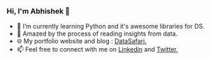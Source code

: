### Hi, I'm Abhishek 👋

- 🌱 I’m currently learning Python and it's awesome libraries for DS.
- 🔭 Amazed by the process of reading insights from data.
- 🌐 My portfolio website and blog : [DataSafari.](https://datasafari.in)
- 📫 Feel free to connect with me on [Linkedin](https://linkedin.com/in/akpmpr) and [Twitter.](https://twitter.com/datasafari)
